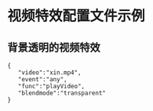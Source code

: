 # 视频特效配置文件示例
<!-- toc -->

## 背景透明的视频特效
```
{
   "video":"xin.mp4",
   "event":"any",
   "func":"playVideo",
   "blendmode":"transparent"
}
```